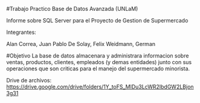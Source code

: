 #Trabajo Practico Base de Datos Avanzada (UNLaM)

Informe sobre SQL Server para el Proyecto de Gestion de Supermercado

Integrantes:

Alan
Correa, Juan Pablo
De Solay, Felix
Weidmann, German

#Objetivo
La base de datos almacenara y administrara informacion sobre ventas, productos, clientes, empleados (y demas entidades) junto con sus operaciones que son criticas para el manejo del supermercado minorista.

Drive de archivos: https://drive.google.com/drive/folders/1Y_toFS_MlDu3LcWR2IbdGW2LBjon3g31
